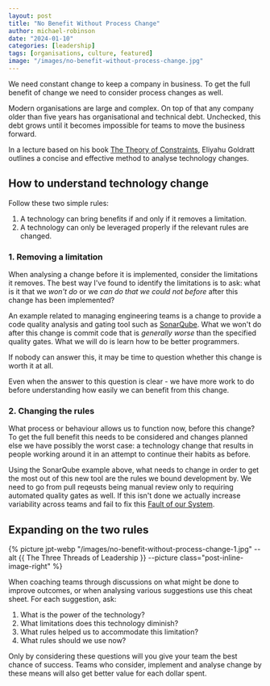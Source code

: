 ```yaml
---
layout: post
title: "No Benefit Without Process Change"
author: michael-robinson
date: "2024-01-10"
categories: [leadership]
tags: [organisations, culture, featured]
image: "/images/no-benefit-without-process-change.jpg"
---
```


We need constant change to keep a company in business. To get the full benefit of change we need to consider process changes as well.

Modern organisations are large and complex. On top of that any company older than five years has organisational and technical debt. Unchecked, this debt grows until it becomes impossible for teams to move the business forward.

In a lecture based on his book [The Theory of Constraints](https://www.amazon.com/Theory-Constraints-Eliyahu-M-Goldratt/dp/0884271668), Eliyahu Goldratt outlines a concise and effective method to analyse technology changes.

## How to understand technology change

Follow these two simple rules:

1. A technology can bring benefits if and only if it removes a limitation.
2. A technology can only be leveraged properly if the relevant rules are changed.

### 1. Removing a limitation

When analysing a change before it is implemented, consider the limitations it removes. The best way I've found to identify the limitations is to ask: what is it that we _won't do_ or we _can do that we could not before_ after this change has been implemented?

An example related to managing engineering teams is a change to provide a code quality analysis and gating tool such as [SonarQube](https://www.sonarsource.com/products/sonarqube/). What we won't do after this change is commit code that is _generally worse_ than the specified quality gates. What we will do is learn how to be better programmers.

If nobody can answer this, it may be time to question whether this change is worth it at all.

Even when the answer to this question is clear - we have more work to do before understanding how easily we can benefit from this change.

### 2. Changing the rules

What process or behaviour allows us to function now, before this change? To get the full benefit this needs to be considered and changes planned else we have possibly the worst case: a technology change that results in people working around it in an attempt to continue their habits as before.

Using the SonarQube example above, what needs to change in order to get the most out of this new tool are the rules we bound development by. We need to go from pull reqeusts being manual review only to requiring automated quality gates as well. If this isn't done we actually increase variability across teams and fail to fix this [Fault of our System](/faults-of-the-system#faults-of-the-system).

## Expanding on the two rules

{% picture jpt-webp "/images/no-benefit-without-process-change-1.jpg" --alt {{ The Three Threads of Leadership }} --picture class="post-inline-image-right" %}

When coaching teams through discussions on what might be done to improve outcomes, or when analysing various suggestions use this cheat sheet. For each suggestion, ask:

1. What is the power of the technology?
2. What limitations does this technology diminish?
3. What rules helped us to accommodate this limitation?
4. What rules should we use now?

Only by considering these questions will you give your team the best chance of success. Teams who consider, implement and analyse change by these means will also get better value for each dollar spent.
